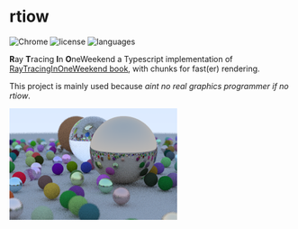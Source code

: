 # rtiow

![Chrome](https://img.shields.io/badge/-Chrome-grey?logo=GoogleChrome&logoColor=white)
![license](https://img.shields.io/github/license/douze/rtiow?color=blue&label=license)
![languages](https://img.shields.io/github/languages/top/douze/rtiow?color=brightgreen)


**R**ay **T**racing **I**n **O**neWeekend a Typescript implementation of [RayTracingInOneWeekend book](https://raytracing.github.io/books/RayTracingInOneWeekend.html), with chunks for fast(er) rendering.

This project is mainly used because _aint no real graphics programmer if no rtiow_.

![Preview](images/rtiow.png)

